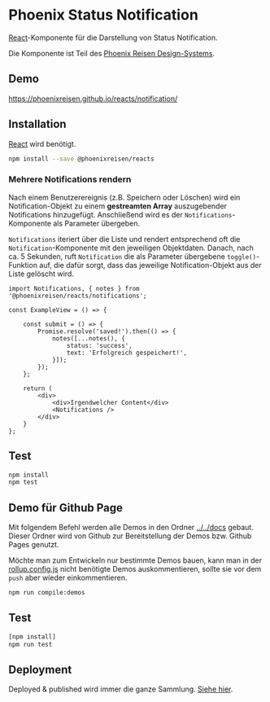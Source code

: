 # Phoenix Status Notification

[React](https://reactjs.org/)-Komponente für die Darstellung von Status Notification.

Die Komponente ist Teil des [Phoenix Reisen Design-Systems](https://design-system.phoenixreisen.net).

## Demo

https://phoenixreisen.github.io/reacts/notification/

## Installation

[React](https://reactjs.org/) wird benötigt.

```bash
npm install --save @phoenixreisen/reacts
```

### Mehrere Notifications rendern

Nach einem Benutzerereignis (z.B. Speichern oder Löschen) wird ein Notification-Objekt zu einem **gestreamten Array** auszugebender Notifications hinzugefügt. Anschließend wird es der `Notifications`-Komponente als Parameter übergeben.

`Notifications` iteriert über die Liste und rendert entsprechend oft die `Notification`-Komponente mit den jeweiligen Objektdaten. Danach, nach ca. 5 Sekunden, ruft `Notification` die als Parameter übergebene `toggle()`-Funktion auf, die dafür sorgt, dass das jeweilige Notification-Objekt aus der Liste gelöscht wird.

```tsx
import Notifications, { notes } from '@phoenixreisen/reacts/notifications';

const ExampleView = () => {

    const submit = () => {
        Promise.resolve('saved!').then(() => {
            notes([...notes(), {
                status: 'success',
                text: 'Erfolgreich gespeichert!',
            }]);
        });
    };

    return (
        <div>
            <div>Irgendwelcher Content</div>
            <Notifications />
        </div>
    }
};
```

## Test

```bash
npm install
npm test
```

## Demo für Github Page

Mit folgendem Befehl werden alle Demos in den Ordner [../../docs](../../docs) gebaut. Dieser Ordner wird von Github zur Bereitstellung der Demos bzw. Github Pages genutzt.

Möchte man zum Entwickeln nur bestimmte Demos bauen, kann man in der [rollup.config.js](../../rollup.config.js) nicht benötigte Demos auskommentieren, sollte sie vor dem `push` aber wieder einkommentieren.

```bash
npm run compile:demos
```

## Test

```bash
[npm install]
npm run test
```

## Deployment

Deployed & published wird immer die ganze Sammlung. [Siehe hier](../../README.md).
